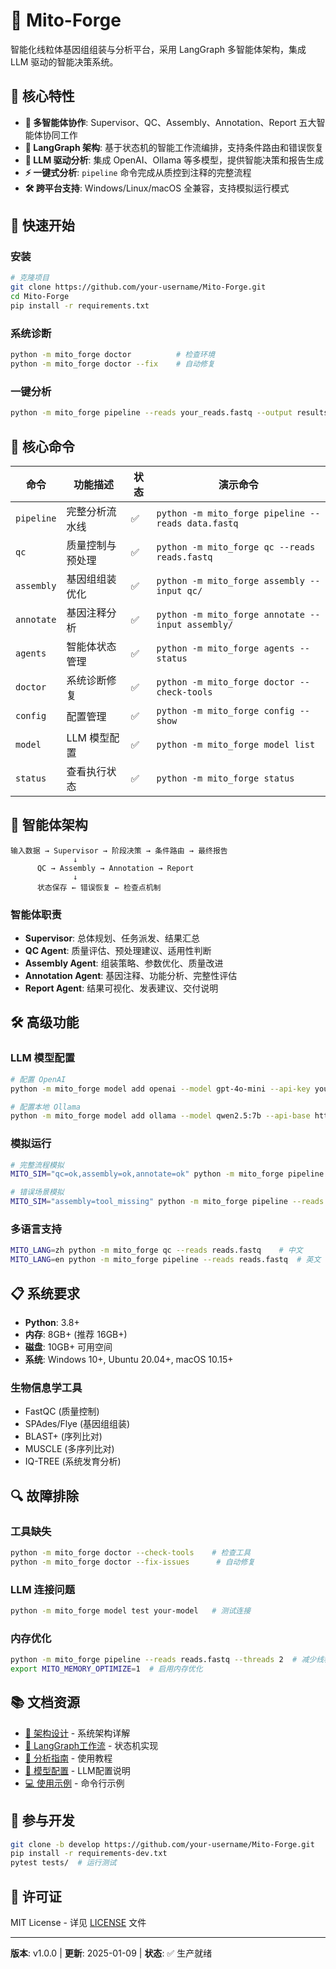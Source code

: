 # 🧬 Mito-Forge

智能化线粒体基因组组装与分析平台，采用 LangGraph 多智能体架构，集成 LLM 驱动的智能决策系统。

## 🌟 核心特性

- **🧠 多智能体协作**: Supervisor、QC、Assembly、Annotation、Report 五大智能体协同工作
- **🔄 LangGraph 架构**: 基于状态机的智能工作流编排，支持条件路由和错误恢复  
- **🤖 LLM 驱动分析**: 集成 OpenAI、Ollama 等多模型，提供智能决策和报告生成
- **⚡ 一键式分析**: `pipeline` 命令完成从质控到注释的完整流程
- **🛠️ 跨平台支持**: Windows/Linux/macOS 全兼容，支持模拟运行模式

## 🚀 快速开始

### 安装
```bash
# 克隆项目
git clone https://github.com/your-username/Mito-Forge.git
cd Mito-Forge
pip install -r requirements.txt
```

### 系统诊断
```bash
python -m mito_forge doctor          # 检查环境
python -m mito_forge doctor --fix    # 自动修复
```

### 一键分析
```bash
python -m mito_forge pipeline --reads your_reads.fastq --output results/
```

## 🔧 核心命令

| 命令 | 功能描述 | 状态 | 演示命令 |
|-----|---------|------|----------|
| `pipeline` | 完整分析流水线 | ✅ | `python -m mito_forge pipeline --reads data.fastq` |
| `qc` | 质量控制与预处理 | ✅ | `python -m mito_forge qc --reads reads.fastq` |
| `assembly` | 基因组组装优化 | ✅ | `python -m mito_forge assembly --input qc/` |
| `annotate` | 基因注释分析 | ✅ | `python -m mito_forge annotate --input assembly/` |
| `agents` | 智能体状态管理 | ✅ | `python -m mito_forge agents --status` |
| `doctor` | 系统诊断修复 | ✅ | `python -m mito_forge doctor --check-tools` |
| `config` | 配置管理 | ✅ | `python -m mito_forge config --show` |
| `model` | LLM 模型配置 | ✅ | `python -m mito_forge model list` |
| `status` | 查看执行状态 | ✅ | `python -m mito_forge status` |

## 🧠 智能体架构

```
输入数据 → Supervisor → 阶段决策 → 条件路由 → 最终报告
              ↓
      QC → Assembly → Annotation → Report
              ↓
      状态保存 ← 错误恢复 ← 检查点机制
```

### 智能体职责
- **Supervisor**: 总体规划、任务派发、结果汇总
- **QC Agent**: 质量评估、预处理建议、适用性判断  
- **Assembly Agent**: 组装策略、参数优化、质量改进
- **Annotation Agent**: 基因注释、功能分析、完整性评估
- **Report Agent**: 结果可视化、发表建议、交付说明

## 🛠️ 高级功能

### LLM 模型配置
```bash
# 配置 OpenAI
python -m mito_forge model add openai --model gpt-4o-mini --api-key your-key

# 配置本地 Ollama
python -m mito_forge model add ollama --model qwen2.5:7b --api-base http://localhost:11434
```

### 模拟运行
```bash
# 完整流程模拟
MITO_SIM="qc=ok,assembly=ok,annotate=ok" python -m mito_forge pipeline --reads demo.fastq

# 错误场景模拟  
MITO_SIM="assembly=tool_missing" python -m mito_forge pipeline --reads demo.fastq
```

### 多语言支持
```bash
MITO_LANG=zh python -m mito_forge qc --reads reads.fastq    # 中文
MITO_LANG=en python -m mito_forge pipeline --reads reads.fastq  # 英文
```

## 📋 系统要求

- **Python**: 3.8+
- **内存**: 8GB+ (推荐 16GB+)
- **磁盘**: 10GB+ 可用空间
- **系统**: Windows 10+, Ubuntu 20.04+, macOS 10.15+

### 生物信息学工具
- FastQC (质量控制)
- SPAdes/Flye (基因组组装)  
- BLAST+ (序列比对)
- MUSCLE (多序列比对)
- IQ-TREE (系统发育分析)

## 🔍 故障排除

### 工具缺失
```bash
python -m mito_forge doctor --check-tools    # 检查工具
python -m mito_forge doctor --fix-issues      # 自动修复
```

### LLM 连接问题
```bash
python -m mito_forge model test your-model   # 测试连接
```

### 内存优化
```bash
python -m mito_forge pipeline --reads reads.fastq --threads 2  # 减少线程
export MITO_MEMORY_OPTIMIZE=1  # 启用内存优化
```

## 📚 文档资源

- [📖 架构设计](docs/architecture.md) - 系统架构详解
- [🔄 LangGraph工作流](docs/langgraph_architecture.md) - 状态机实现
- [🧬 分析指南](docs/mitochondrial_assembly_guide.md) - 使用教程
- [🤖 模型配置](docs/model_configuration_guide.md) - LLM配置说明
- [💻 使用示例](examples/cli_usage.md) - 命令行示例

## 🤝 参与开发

```bash
git clone -b develop https://github.com/your-username/Mito-Forge.git
pip install -r requirements-dev.txt
pytest tests/  # 运行测试
```

## 📄 许可证

MIT License - 详见 [LICENSE](LICENSE) 文件

---

**版本**: v1.0.0 | **更新**: 2025-01-09 | **状态**: ✅ 生产就绪